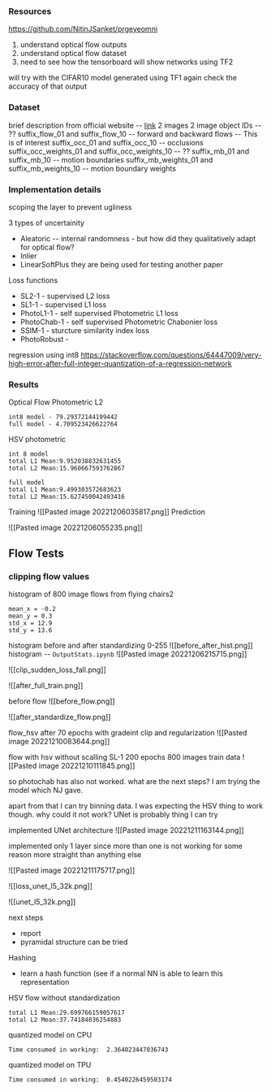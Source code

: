 
### Resources 
https://github.com/NitinJSanket/prgeyeomni


1. understand optical flow outputs
2. understand optical flow dataset
3. need to see how the tensorboard will show networks using TF2

will try with the CIFAR10 model generated using TF1 again
check the accuracy of that output

### Dataset
brief description from official website -- [link](https://lmb.informatik.uni-freiburg.de/resources/datasets/FlyingChairs.en.html)
2 images 
2 image object IDs -- ??
suffix_flow_01 and suffix_flow_10 -- forward and backward flows -- This is of interest
suffix_occ_01 and suffix_occ_10 -- occlusions 
suffix_occ_weights_01 and suffix_occ_weights_10 -- ?? 
suffix_mb_01 and suffix_mb_10 -- motion boundaries 
suffix_mb_weights_01 and suffix_mb_weights_10 -- motion boundary weights


### Implementation details
scoping the layer to prevent ugliness


3 types of uncertainity 
- Aleatoric -- internal randomness - but how did they qualitatively adapt for optical flow? 
- Inlier
- LinearSoftPlus
they are being used for testing another paper

Loss functions 
- SL2-1 - supervised L2 loss
- SL1-1 - supervised L1 loss
- PhotoL1-1 - self supervised Photometric L1 loss
- PhotoChab-1 - self supervised Photometric Chabonier loss
- SSIM-1 - sturcture similarity index loss
- PhotoRobust - 

regression using int8
https://stackoverflow.com/questions/64447009/very-high-error-after-full-integer-quantization-of-a-regression-network

### Results

Optical Flow Photometric L2 
```
int8 model - 79.29372144199442
full model - 4.709523426622764
```

HSV photometric 
```
int 8 model 
total L1 Mean:9.952038832631455
total L2 Mean:15.960667593762867

full model 
total L1 Mean:9.499303572683623
total L2 Mean:15.627450042493416
```

Training
![[Pasted image 20221206035817.png]]
Prediction

![[Pasted image 20221206055235.png]]

## Flow Tests

### clipping flow values
histogram of 800 image flows from flying chairs2
```
mean_x = -0.2
mean_y = 0.3
std_x = 12.9
std_y = 13.6
```

histogram before and after standardizing 0-255
![[before_after_hist.png]]
histogram -- `OutputStats.ipynb`
![[Pasted image 20221206215715.png]]

![[clip_sudden_loss_fall.png]]

![[after_full_train.png]]

before flow
![[before_flow.png]]


![[after_standardize_flow.png]]

flow_hsv after 70 epochs with gradeint clip and regularization
![[Pasted image 20221210083644.png]]

flow with hsv without scalling 
SL-1
200 epochs
800 images train data
![[Pasted image 20221210111845.png]]


so photochab has also not worked. 
what are the next steps? 
I am trying the model which NJ gave. 

apart from that I can try binning data. I was expecting the HSV thing to work though. 
why could it not work? 
UNet is probably thing I can try 

implemented UNet architecture
![[Pasted image 20221211163144.png]]

implemented only 1 layer since more than one is not working for some reason
more straight than anything else

![[Pasted image 20221211175717.png]]


![[loss_unet_l5_32k.png]]

![[unet_l5_32k.png]]


next steps
- report
- pyramidal structure can be tried 

Hashing 
- learn a hash function (see if a normal NN is able to learn this representation


HSV flow without standardization
```
total L1 Mean:29.699766159057617
total L2 Mean:37.74184036254883
```
quantized model on CPU
```
Time consumed in working:  2.364023447036743
```

quantized model on TPU
```
Time consumed in working:  0.4540226459503174
```



